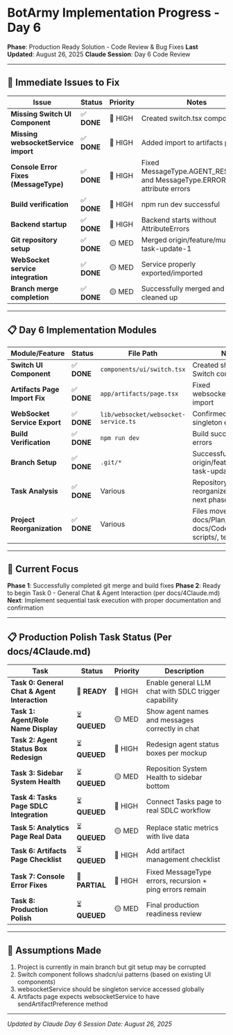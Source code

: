 # BotArmy Implementation Progress - Day 6

**Phase**: Production Ready Solution - Code Review & Bug Fixes
**Last Updated**: August 26, 2025
**Claude Session**: Day 6 Code Review

---

## 🔧 Immediate Issues to Fix

| Issue | Status | Priority | Notes |
|-------|--------|----------|-------|
| **Missing Switch UI Component** | ✅ **DONE** | 🔴 HIGH | Created switch.tsx component |
| **Missing websocketService import** | ✅ **DONE** | 🔴 HIGH | Added import to artifacts page |
| **Console Error Fixes (MessageType)** | ✅ **DONE** | 🔴 HIGH | Fixed MessageType.AGENT_RESPONSE and MessageType.ERROR attribute errors |
| **Build verification** | ✅ **DONE** | 🔴 HIGH | npm run dev successful |
| **Backend startup** | ✅ **DONE** | 🔴 HIGH | Backend starts without AttributeErrors |
| **Git repository setup** | ✅ **DONE** | 🟡 MED | Merged origin/feature/multi-task-update-1 |
| **WebSocket service integration** | ✅ **DONE** | 🟡 MED | Service properly exported/imported |
| **Branch merge completion** | ✅ **DONE** | 🟡 MED | Successfully merged and cleaned up |

---

## 📋 Day 6 Implementation Modules

| Module/Feature | Status | File Path | Notes |
|---|---|---|---|
| **Switch UI Component** | ✅ **DONE** | `components/ui/switch.tsx` | Created shadcn-style Switch component |
| **Artifacts Page Import Fix** | ✅ **DONE** | `app/artifacts/page.tsx` | Fixed websocketService import |
| **WebSocket Service Export** | ✅ **DONE** | `lib/websocket/websocket-service.ts` | Confirmed proper singleton export |
| **Build Verification** | ✅ **DONE** | `npm run dev` | Build successful, no errors |
| **Branch Setup** | ✅ **DONE** | `.git/*` | Successfully merged origin/feature/multi-task-update-1 |
| **Task Analysis** | ✅ **DONE** | Various | Repository reorganized, ready for next phase |
| **Project Reorganization** | ✅ **DONE** | Various | Files moved to docs/Plan, docs/CodeAssessment, scripts/, tests/ |

---

## 🎯 Current Focus

**Phase 1**: Successfully completed git merge and build fixes
**Phase 2**: Ready to begin Task 0 - General Chat & Agent Interaction (per docs/4Claude.md)
**Next**: Implement sequential task execution with proper documentation and confirmation

---

## 📋 Production Polish Task Status (Per docs/4Claude.md)

| Task | Status | Priority | Description |
|------|--------|----------|-------------|
| **Task 0: General Chat & Agent Interaction** | 🔄 **READY** | 🔴 HIGH | Enable general LLM chat with SDLC trigger capability |
| **Task 1: Agent/Role Name Display** | ⏳ **QUEUED** | 🟡 MED | Show agent names and messages correctly in chat |
| **Task 2: Agent Status Box Redesign** | ⏳ **QUEUED** | 🔴 HIGH | Redesign agent status boxes per mockup |
| **Task 3: Sidebar System Health** | ⏳ **QUEUED** | 🟡 MED | Reposition System Health to sidebar bottom |
| **Task 4: Tasks Page SDLC Integration** | ⏳ **QUEUED** | 🔴 HIGH | Connect Tasks page to real SDLC workflow |
| **Task 5: Analytics Page Real Data** | ⏳ **QUEUED** | 🟡 MED | Replace static metrics with live data |
| **Task 6: Artifacts Page Checklist** | ⏳ **QUEUED** | 🔴 HIGH | Add artifact management checklist |
| **Task 7: Console Error Fixes** | 🔄 **PARTIAL** | 🔴 HIGH | Fixed MessageType errors, recursion + ping errors remain |
| **Task 8: Production Polish** | ⏳ **QUEUED** | 🟡 MED | Final production readiness review |

---

## 🚨 Assumptions Made

1. Project is currently in main branch but git setup may be corrupted
2. Switch component follows shadcn/ui patterns (based on existing UI components)
3. websocketService should be singleton service accessed globally
4. Artifacts page expects websocketService to have sendArtifactPreference method

---

*Updated by Claude Day 6 Session*
*Date: August 26, 2025*